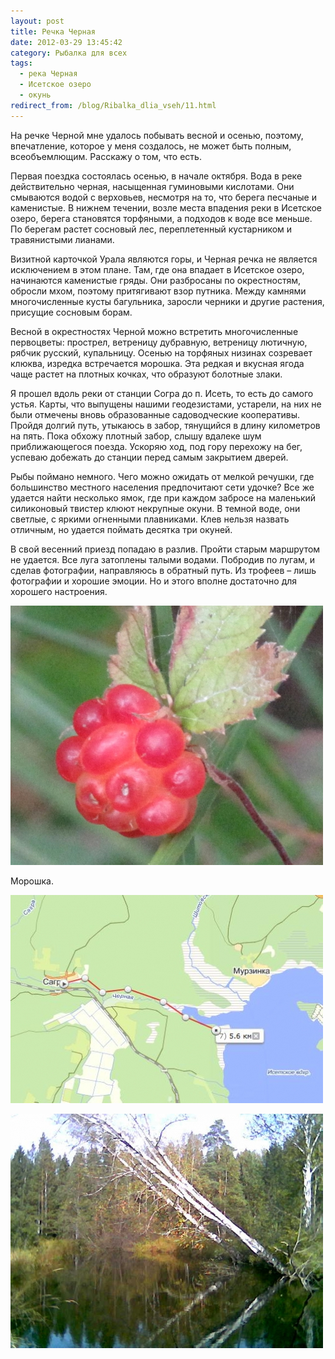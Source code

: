 ```yaml
---
layout: post
title: Речка Черная
date: 2012-03-29 13:45:42
category: Рыбалка для всех
tags:
  - река Черная
  - Исетское озеро
  - окунь
redirect_from: /blog/Ribalka_dlia_vseh/11.html
---
```

На речке Черной мне удалось побывать весной и осенью, поэтому,
впечатление, которое у меня создалось, не может быть полным,
всеобъемлющим. Расскажу о том, что есть.

Первая поездка состоялась осенью, в начале октября. Вода в реке
действительно черная, насыщенная гуминовыми кислотами. Они смываются
водой с верховьев, несмотря на то, что берега песчаные и каменистые. В
нижнем течении, возле места впадения реки в Исетское озеро, берега
становятся торфяными, а подходов к воде все меньше. По берегам растет
сосновый лес, переплетенный кустарником и травянистыми лианами.

Визитной карточкой Урала являются горы, и Черная речка не является
исключением в этом плане. Там, где она впадает в Исетское озеро,
начинаются каменистые гряды. Они разбросаны по окрестностям, обросли
мхом, поэтому притягивают взор путника. Между камнями многочисленные
кусты багульника, заросли черники и другие растения, присущие сосновым
борам.

Весной в окрестностях Черной можно встретить многочисленные первоцветы:
прострел, ветреницу дубравную, ветреницу лютичную, рябчик русский,
купальницу. Осенью на торфяных низинах созревает клюква, изредка
встречается морошка. Эта редкая и вкусная ягода чаще растет на плотных
кочках, что образуют болотные злаки.

Я прошел вдоль реки от станции Согра до п. Исеть, то есть до самого
устья. Карты, что выпущены нашими геодезистами, устарели, на них не были
отмечены вновь образованные садоводческие кооперативы. Пройдя долгий
путь, утыкаюсь в забор, тянущийся в длину километров на пять. Пока
обхожу плотный забор, слышу вдалеке шум приближающегося поезда. Ускоряю
ход, под гору перехожу на бег, успеваю добежать до станции перед самым
закрытием дверей.

Рыбы поймано немного. Чего можно ожидать от мелкой речушки, где
большинство местного населения предпочитают сети удочке? Все же удается
найти несколько ямок, где при каждом забросе на маленький силиконовый
твистер клюют некрупные окуни. В темной воде, они светлые, с яркими
огненными плавниками. Клев нельзя назвать отличным, но удается поймать
десятка три окуней.

В свой весенний приезд попадаю в разлив. Пройти старым маршрутом не
удается. Все луга затоплены талыми водами. Побродив по лугам, и сделав
фотографии, направляюсь в обратный путь. Из трофеев – лишь фотографии и
хорошие эмоции. Но и этого вполне достаточно для хорошего настроения.

![](/uploads/images/00/00/01/2012/03/29/7a8c06.jpg)

Морошка.

![](/uploads/images/00/00/01/2012/03/29/03100c.jpg)

![](/uploads/images/00/00/01/2012/04/28/1a22d2.jpg)
